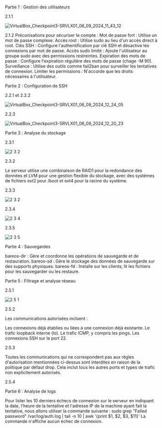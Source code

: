 Partie 1 : Gestion des utilisateurs

2.1.1

![VirtualBox_Checkpoint3-SRVLX01_06_09_2024_11_43_12](https://github.com/user-attachments/assets/90763aef-17e1-4026-8ff0-a4106bfa3500)

2.1.2
Préconisations pour sécuriser le compte :
Mot de passe fort : Utilise un mot de passe complexe.
Accès root : Utilise sudo au lieu d'un accès direct à root.
Clés SSH : Configure l'authentification par clé SSH et désactive les connexions par mot de passe.
Accès sudo limité : Ajoute l'utilisateur au groupe sudo avec des permissions restreintes.
Expiration des mots de passe : Configure l'expiration régulière des mots de passe (chage -M 90).
Surveillance : Utilise des outils comme fail2ban pour surveiller les tentatives de connexion.
Limiter les permissions : N'accorde que les droits nécessaires à l'utilisateur.

Partie 2 : Configuration de SSH

2.2.1 et 2.2.2

![VirtualBox_Checkpoint3-SRVLX01_06_09_2024_12_24_05](https://github.com/user-attachments/assets/e5a57150-780e-4ef9-ac7a-5ba7fb32fd22)

2.2.3

![VirtualBox_Checkpoint3-SRVLX01_06_09_2024_12_20_23](https://github.com/user-attachments/assets/ab13bf55-7880-48f6-b01f-261f8cb8c037)

Partie 3 : Analyse du stockage

2.3.1

![2 3 2](https://github.com/user-attachments/assets/c9d63f03-8e2b-4a97-838a-bd196ac2a248)


2.3.2

Le serveur utilise une combinaison de RAID1 pour la redondance des données et LVM pour une gestion flexible du stockage, avec des systèmes de fichiers ext2 pour /boot et ext4 pour la racine du système.

2.3.3 

![2 3 2](https://github.com/user-attachments/assets/6fd1749b-e757-44b0-8caf-7635dbbd395f)

2.3.4

![2 3 4](https://github.com/user-attachments/assets/2b227345-b88c-4835-8832-1116f26464e6)

2.3.5

![2 3 5](https://github.com/user-attachments/assets/a7bd2496-6b47-46b7-83eb-60f1d103b64d)


Partie 4 : Sauvegardes

bareos-dir : Gère et coordonne les opérations de sauvegarde et de restauration.
bareos-sd : Gère le stockage des données de sauvegarde sur des supports physiques.
bareos-fd : Installe sur les clients, lit les fichiers pour les sauvegarder ou les restaure.

Partie 5 : Filtrage et analyse réseau

2.5.1

![2 5 1](https://github.com/user-attachments/assets/c32cf710-89f0-4257-9712-f6288d2a67d4)


2.5.2

Les communications autorisées incluent :

Les connexions déjà établies ou liées à une connexion déjà existante.
Le trafic loopback interne (lo).
Le trafic ICMP, y compris les pings.
Les connexions SSH sur le port 22.

2.5.3

Toutes les communications qui ne correspondent pas aux règles d'autorisation mentionnées ci-dessus sont interdites en raison de la politique par défaut drop. Cela inclut tous les autres ports et types de trafic non explicitement autorisés.

2.5.4

Partie 6 : Analyse de logs

Pour lister les 10 derniers échecs de connexion sur le serveur en indiquant la date, l'heure de la tentative et l'adresse IP de la machine ayant fait la tentative, nous allons utiliser la commande suivante : sudo grep "Failed password" /var/log/auth.log | tail -n 10 | awk '{print $1, $2, $3, $11}'
La commande n'affiche aucun échec de connexion.
